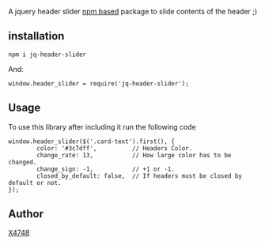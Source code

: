 A jquery header slider [npm based](https://www.npmjs.com/package/jq-header-slider) package to slide contents of the header ;)

## installation

```
npm i jq-header-slider
```

And:

```
window.header_slider = require('jq-header-slider');
```

## Usage

To use this library after including it run the following code

```
window.header_slider($('.card-text').first(), {
        color: '#3c7dff',          // Headers Color.
        change_rate: 13,           // How large color has to be changed.
        change_sign: -1,           // +1 or -1.
        closed_by_default: false,  // If headers must be closed by default or not.
});
```

## Author

[X4748](https://tridectet.ir/u/x4748)
